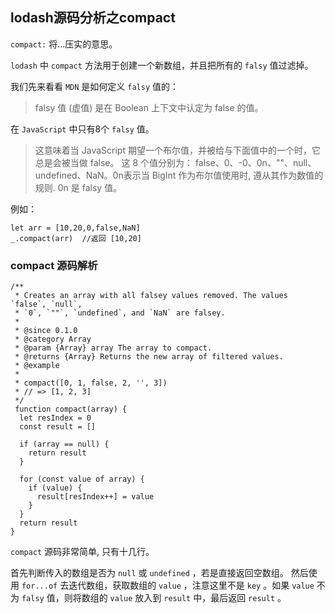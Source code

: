 ## lodash源码分析之compact

`compact:` 将...压实的意思。

`lodash` 中 `compact` 方法用于创建一个新数组，并且把所有的 `falsy` 值过滤掉。


我们先来看看 `MDN` 是如何定义 `falsy` 值的：
> falsy 值 (虚值) 是在 Boolean 上下文中认定为 false 的值。

在 `JavaScript` 中只有8个 `falsy` 值。
> 这意味着当 JavaScript 期望一个布尔值，并被给与下面值中的一个时，它总是会被当做 false。
> 这 8 个值分别为： false、0、-0、0n、""、null、undefined、NaN。0n表示当 BigInt 作为布尔值使用时, 遵从其作为数值的规则. 0n 是 falsy 值。


例如：
```JS
let arr = [10,20,0,false,NaN]
_.compact(arr)  //返回 [10,20]
```


### compact 源码解析

```JS
/**
 * Creates an array with all falsey values removed. The values `false`, `null`,
 * `0`, `""`, `undefined`, and `NaN` are falsey.
 *
 * @since 0.1.0
 * @category Array
 * @param {Array} array The array to compact.
 * @returns {Array} Returns the new array of filtered values.
 * @example
 *
 * compact([0, 1, false, 2, '', 3])
 * // => [1, 2, 3]
 */
 function compact(array) {
  let resIndex = 0
  const result = []

  if (array == null) {
    return result
  }

  for (const value of array) {
    if (value) {
      result[resIndex++] = value
    }
  }
  return result
}
```

`compact` 源码非常简单, 只有十几行。

首先判断传入的数组是否为 `null` 或 `undefined` ，若是直接返回空数组。
然后使用 `for...of` 去迭代数组，获取数组的 `value` ，注意这里不是 `key` 。如果 `value` 不为 `falsy` 值，则将数组的 `value` 放入到 `result` 中，最后返回 `result` 。




